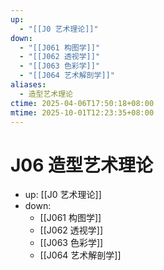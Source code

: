 ```yaml
---
up:
  - "[[J0 艺术理论]]"
down:
  - "[[J061 构图学]]"
  - "[[J062 透视学]]"
  - "[[J063 色彩学]]"
  - "[[J064 艺术解剖学]]"
aliases:
  - 造型艺术理论
ctime: 2025-04-06T17:50:18+08:00
mtime: 2025-10-01T12:23:35+08:00
---
```


# J06 造型艺术理论

- up: [[J0 艺术理论]]
- down:	
	- [[J061 构图学]]
	- [[J062 透视学]]
	- [[J063 色彩学]]
	- [[J064 艺术解剖学]]
	
